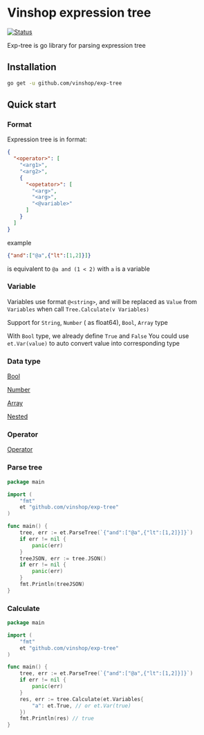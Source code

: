 # Vinshop expression tree

[![Status](https://github.com/vinshop/exp-tree/actions/workflows/go.yml/badge.svg?branch=main)](https://github.com/vinshop/exp-tree/actions/workflows/go.yml)

Exp-tree is go library for parsing expression tree

## Installation

```sh
go get -u github.com/vinshop/exp-tree
```

## Quick start

### Format

Expression tree is in format:

```json
{
  "<operator>": [
    "<arg1>",
    "<arg2>",
    {
      "<opetator>": [
        "<arg>",
        "<arg>",
        "<@variable>"
      ]
    }
  ]
}
```

example

```json
{"and":["@a",{"lt":[1,2]}]}
```

is equivalent to `@a and (1 < 2)` with `a` is a variable

### Variable

Variables use format `@<string>`, and will be replaced as `Value` from `Variables` when
call `Tree.Calculate(v Variables)`

Support for `String`, `Number` ( as float64), `Bool`, `Array` type

With `Bool` type, we already define `True` and `False`
You could use `et.Var(value)` to auto convert value into corresponding type

### Data type
[Bool](doc/bool.md)

[Number](doc/number.md)

[Array](doc/arr.md)

[Nested](doc/nested.md)

### Operator
[Operator](doc/operator.md)

### Parse tree

```go
package main

import (
	"fmt"
	et "github.com/vinshop/exp-tree"
)

func main() {
	tree, err := et.ParseTree(`{"and":["@a",{"lt":[1,2]}]}`)
	if err != nil {
		panic(err)
	}
	treeJSON, err := tree.JSON()
	if err != nil {
		panic(err)
	}
	fmt.Println(treeJSON)
}
```

### Calculate

```go
package main

import (
	"fmt"
	et "github.com/vinshop/exp-tree"
)

func main() {
	tree, err := et.ParseTree(`{"and":["@a",{"lt":[1,2]}]}`)
	if err != nil {
		panic(err)
	}
	res, err := tree.Calculate(et.Variables{
		"a": et.True, // or et.Var(true)
	})
	fmt.Println(res) // true
}
```
